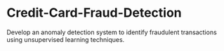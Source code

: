 # Credit-Card-Fraud-Detection
Develop an anomaly detection system to identify fraudulent transactions using unsupervised learning techniques.
